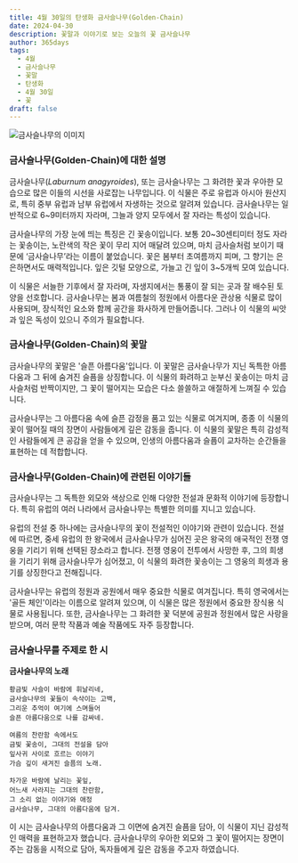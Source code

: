 ```yaml
---
title: 4월 30일의 탄생화 금사슬나무(Golden-Chain)
date: 2024-04-30
description: 꽃말과 이야기로 보는 오늘의 꽃 금사슬나무
author: 365days
tags:
  - 4월
  - 금사슬나무
  - 꽃말
  - 탄생화
  - 4월 30일
  - 꽃
draft: false
---
```



![금사슬나무의 이미지](https://cdn.pixabay.com/photo/2022/01/03/18/41/weeping-golden-chain-6913355_1280.jpg#center)


### 금사슬나무(Golden-Chain)에 대한 설명

금사슬나무(*Laburnum anagyroides*), 또는 금사슬나무는 그 화려한 꽃과 우아한 모습으로 많은 이들의 시선을 사로잡는 나무입니다. 이 식물은 주로 유럽과 아시아 원산지로, 특히 중부 유럽과 남부 유럽에서 자생하는 것으로 알려져 있습니다. 금사슬나무는 일반적으로 6~9미터까지 자라며, 그늘과 양지 모두에서 잘 자라는 특성이 있습니다.

금사슬나무의 가장 눈에 띄는 특징은 긴 꽃송이입니다. 보통 20~30센티미터 정도 자라는 꽃송이는, 노란색의 작은 꽃이 무리 지어 매달려 있으며, 마치 금사슬처럼 보이기 때문에 ‘금사슬나무’라는 이름이 붙었습니다. 꽃은 봄부터 초여름까지 피며, 그 향기는 은은하면서도 매력적입니다. 잎은 깃털 모양으로, 가늘고 긴 잎이 3~5개씩 모여 있습니다.

이 식물은 서늘한 기후에서 잘 자라며, 자생지에서는 통풍이 잘 되는 곳과 잘 배수된 토양을 선호합니다. 금사슬나무는 봄과 여름철의 정원에서 아름다운 관상용 식물로 많이 사용되며, 장식적인 요소와 함께 공간을 화사하게 만들어줍니다. 그러나 이 식물의 씨앗과 잎은 독성이 있으니 주의가 필요합니다.

### 금사슬나무(Golden-Chain)의 꽃말

금사슬나무의 꽃말은 '슬픈 아름다움'입니다. 이 꽃말은 금사슬나무가 지닌 독특한 아름다움과 그 뒤에 숨겨진 슬픔을 상징합니다. 이 식물의 화려하고 눈부신 꽃송이는 마치 금사슬처럼 반짝이지만, 그 꽃이 떨어지는 모습은 다소 쓸쓸하고 애절하게 느껴질 수 있습니다.

금사슬나무는 그 아름다움 속에 슬픈 감정을 품고 있는 식물로 여겨지며, 종종 이 식물의 꽃이 떨어질 때의 장면이 사람들에게 깊은 감동을 줍니다. 이 식물의 꽃말은 특히 감성적인 사람들에게 큰 공감을 얻을 수 있으며, 인생의 아름다움과 슬픔이 교차하는 순간들을 표현하는 데 적합합니다.

### 금사슬나무(Golden-Chain)에 관련된 이야기들

금사슬나무는 그 독특한 외모와 색상으로 인해 다양한 전설과 문화적 이야기에 등장합니다. 특히 유럽의 여러 나라에서 금사슬나무는 특별한 의미를 지니고 있습니다.

유럽의 전설 중 하나에는 금사슬나무의 꽃이 전설적인 이야기와 관련이 있습니다. 전설에 따르면, 중세 유럽의 한 왕국에서 금사슬나무가 심어진 곳은 왕국의 애국적인 전쟁 영웅을 기리기 위해 선택된 장소라고 합니다. 전쟁 영웅이 전투에서 사망한 후, 그의 희생을 기리기 위해 금사슬나무가 심어졌고, 이 식물의 화려한 꽃송이는 그 영웅의 희생과 용기를 상징한다고 전해집니다.

금사슬나무는 유럽의 정원과 공원에서 매우 중요한 식물로 여겨집니다. 특히 영국에서는 '골든 체인'이라는 이름으로 알려져 있으며, 이 식물은 많은 정원에서 중요한 장식용 식물로 사용됩니다. 또한, 금사슬나무는 그 화려한 꽃 덕분에 공원과 정원에서 많은 사랑을 받으며, 여러 문학 작품과 예술 작품에도 자주 등장합니다.

### 금사슬나무를 주제로 한 시

**금사슬나무의 노래**

```
황금빛 사슬이 바람에 휘날리네,  
금사슬나무의 꽃들이 속삭이는 고백,  
그리운 추억이 여기에 스며들어  
슬픈 아름다움으로 나를 감싸네.

여름의 찬란함 속에서도  
금빛 꽃송이, 그대의 전설을 담아  
잎사귀 사이로 흐르는 이야기  
가슴 깊이 새겨진 슬픔의 노래.

차가운 바람에 날리는 꽃잎,  
어느새 사라지는 그대의 찬란함,  
그 소리 없는 이야기와 애정  
금사슬나무, 그대의 아름다움에 담겨.
```

이 시는 금사슬나무의 아름다움과 그 이면에 숨겨진 슬픔을 담아, 이 식물이 지닌 감성적인 매력을 표현하고자 했습니다. 금사슬나무의 우아한 외모와 그 꽃이 떨어지는 장면이 주는 감동을 시적으로 담아, 독자들에게 깊은 감동을 주고자 하였습니다.


